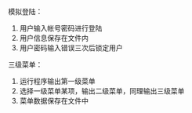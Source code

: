 模拟登陆：
1. 用户输入帐号密码进行登陆
2. 用户信息保存在文件内
3. 用户密码输入错误三次后锁定用户

三级菜单：
1. 运行程序输出第一级菜单
2. 选择一级菜单某项，输出二级菜单，同理输出三级菜单
3. 菜单数据保存在文件中